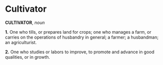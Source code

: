 # Cultivator

**CULTIVATOR**, _noun_

**1.** One who tills, or prepares land for crops; one who manages a farm, or carries on the operations of husbandry in general; a farmer; a husbandman; an agriculturist.

**2.** One who studies or labors to improve, to promote and advance in good qualities, or in growth.